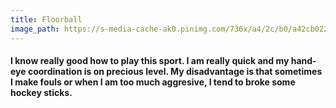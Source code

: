 ```yaml
---
title: Floorball
image_path: https://s-media-cache-ak0.pinimg.com/736x/a4/2c/b0/a42cb0222ec0f4795870d274da9bebd0.jpg
---
```


#### I know really good how to play this sport. I am really quick and my hand-eye coordination is on precious level. My disadvantage is that sometimes I make fouls or when I am too much aggresive, I tend to broke some hockey sticks.